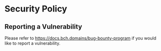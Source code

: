 # Security Policy

## Reporting a Vulnerability

Please refer to https://docs.bch.domains/bug-bounty-program if you would like to report a vulnerability.
